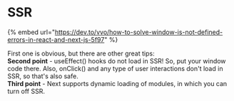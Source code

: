 # SSR

{% embed url="https://dev.to/vvo/how-to-solve-window-is-not-defined-errors-in-react-and-next-js-5f97" %}

First one is obvious, but there are other great tips:  
**Second point** - useEffect\(\) hooks do not load in SSR! So, put your window code there. Also, onClick\(\) and any type of user interactions don't load in SSR, so that's also safe.  
**Third point** - Next supports dynamic loading of modules, in which you can turn off SSR.



